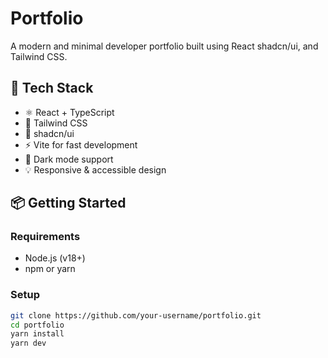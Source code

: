# Portfolio

A modern and minimal developer portfolio built using React shadcn/ui, and Tailwind CSS.

## 🚀 Tech Stack

* ⚛️ React + TypeScript
* 🎨 Tailwind CSS
* 🧩 shadcn/ui
* ⚡ Vite for fast development
* 🌙 Dark mode support
* 💡 Responsive & accessible design

## 📦 Getting Started

### Requirements

* Node.js (v18+)
* npm or yarn

### Setup

```bash
git clone https://github.com/your-username/portfolio.git
cd portfolio
yarn install
yarn dev
```
